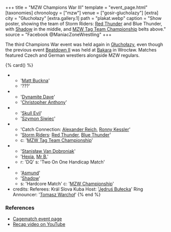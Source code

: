 +++
title = "MZW Champions War III"
template = "event_page.html"
[taxonomies]
chronology = ["mzw"]
venue = ["gosir-glucholazy"]
[extra]
city = "Głuchołazy"
[extra.gallery.1]
path = "plakat.webp"
caption = "Show poster, showing the team of Storm Riders: [Red Thunder](@/w/red-thunder.md) and Blue Thunder, with [Shadow](@/w/shadow.md) in the middle, and [MZW Tag Team Championship](@/c/mzw-tag-team-championship.md) belts above."
source = "Facebook @ManiacZoneWrestling"
+++

The third Champions War event was held again in [Głuchołazy](@/v/gosir-glucholazy.md), even though the previous event [Beatdown II](@/e/mzw/2017-02-18-mzw-beatdown-2.md) was held at [Bakara](@/v/bakara.md) in Wrocław. Matches featured Czech and German wrestlers alongside MZW regulars.

{% card() %}
- - '[Matt Buckna](@/w/matt-buckna.md)'
  - '???'
- - '[Dynamite Dave](@/w/dynamite-dave.md)'
  - '[Christopher Anthony](@/w/christopher-anthony.md)'
- - '[Skull Evil](@/w/skull-evil.md)'
  - '[Szymon Siwiec](@/w/szymon-siwiec.md)'
- - 'Catch Connection: [Alexander Reich](@/w/alex-ace.md), [Ronny Kessler](@/w/ronny-kessler.md)'
  - '[Storm Riders](@/tt/storm-riders.md): [Red Thunder](@/w/red-thunder.md), [Blue Thunder](@/w/blue-thunder.md)'
  - c: '[MZW Tag Team Championship](@/c/mzw-tag-team-championship.md)'
- - '[Stanisław Van Dobroniak](@/w/stanislaw-van-dobroniak.md)'
  - '[Hexia](@/w/hexia.md), [Mr B.](@/w/mr-b.md)'
  - r: 'DQ'
    s: 'Two On One Handicap Match'
- - '[Asmund](@/w/asmund.md)'
  - '[Shadow](@/w/shadow.md)'
  - s: 'Hardcore Match'
    c: '[MZW Championship](@/c/mzw-championship.md)'
- credits:
    Referees: Král Slova Kuba
    Host: '[Jędruś Bułecka](@/w/jedrus-bulecka.md)'
    Ring Announcer: '[Tomasz Warchoł](@/w/tomasz-warchol.md)'
{% end %}

### References

* [Cagematch event page](https://www.cagematch.net/?id=1&nr=177221)
* [Recap video on YouTube](https://www.youtube.com/watch?v=zYz0fUurPBg)

